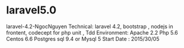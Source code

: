 # laravel5.0
laravel-4.2-NgocNguyen  Technical: laravel 4.2, bootstrap , nodejs in frontent, codecept for php unit , Tdd Environment:  Apache 2.2 Php 5.6 Centos 6.6 Postgres sql 9.4 or Mysql 5 Start Date : 2015/30/05
